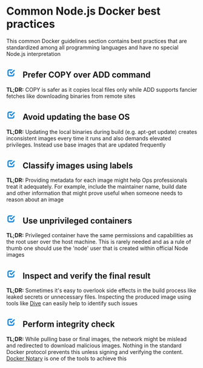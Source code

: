 [✔]: ../../assets/images/checkbox-small-blue.png

# Common Node.js Docker best practices

This common Docker guidelines section contains best practices that are standardized among all programming languages and have no special Node.js interpretation

## ![✔] Prefer COPY over ADD command

**TL;DR:** COPY is safer as it copies local files only while ADD supports fancier fetches like downloading binaries from remote sites

## ![✔] Avoid updating the base OS

**TL;DR:** Updating the local binaries during build (e.g. apt-get update) creates inconsistent images every time it runs and also demands elevated privileges. Instead use base images that are updated frequently

## ![✔] Classify images using labels

**TL;DR:** Providing metadata for each image might help Ops professionals treat it adequately. For example, include the maintainer name, build date and other information that might prove useful when someone needs to reason about an image

## ![✔] Use unprivileged containers

**TL;DR:** Privileged container have the same permissions and capabilities as the root user over the host machine. This is rarely needed and as a rule of thumb one should use the 'node' user that is created within official Node images

## ![✔] Inspect and verify the final result

**TL;DR:** Sometimes it's easy to overlook side effects in the build process like leaked secrets or unnecessary files. Inspecting the produced image using tools like [Dive](https://github.com/wagoodman/dive) can easily help to identify such issues

## ![✔] Perform integrity check

**TL;DR:** While pulling base or final images, the network might be mislead and redirected to download malicious images. Nothing in the standard Docker protocol prevents this unless signing and verifying the content. [Docker Notary](https://docs.docker.com/notary/getting_started/) is one of the tools to achieve this
